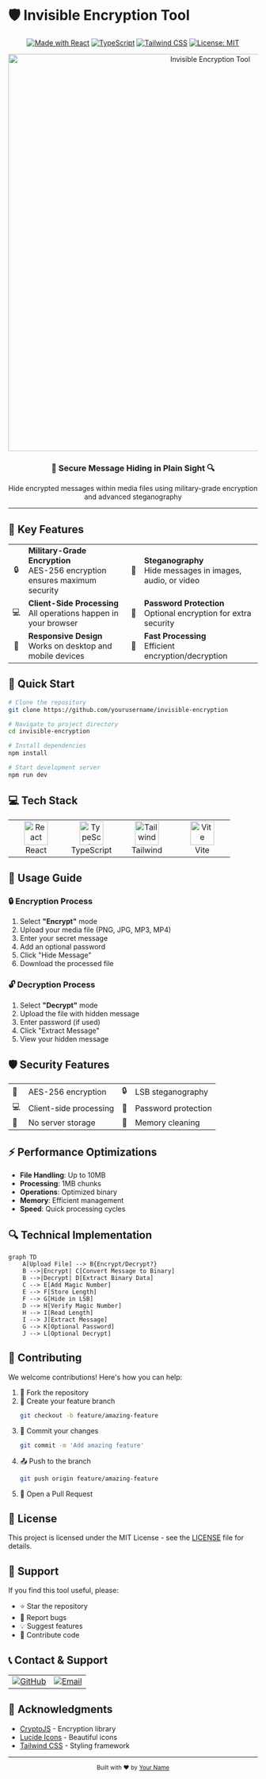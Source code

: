 # 🛡️ Invisible Encryption Tool

<div align="center">
  
  [![Made with React](https://img.shields.io/badge/Made_with-React-61DAFB.svg?style=flat-square&logo=react)](https://reactjs.org)
  [![TypeScript](https://img.shields.io/badge/TypeScript-Ready-blue.svg?style=flat-square&logo=typescript)](https://www.typescriptlang.org)
  [![Tailwind CSS](https://img.shields.io/badge/Tailwind_CSS-Styled-38B2AC.svg?style=flat-square&logo=tailwind-css)](https://tailwindcss.com)
  [![License: MIT](https://img.shields.io/badge/License-MIT-yellow.svg?style=flat-square)](https://opensource.org/licenses/MIT)

  <p align="center">
    <img src="https://images.unsplash.com/photo-1557683311-eac922347aa1?q=80&w=2900" alt="Invisible Encryption Tool" width="800" />
  </p>

  <h3>🔐 Secure Message Hiding in Plain Sight 🔍</h3>
  <p>Hide encrypted messages within media files using military-grade encryption and advanced steganography</p>

</div>

---

## 🌟 Key Features

<table>
  <tr>
    <td align="center">🔒</td>
    <td><strong>Military-Grade Encryption</strong><br/>AES-256 encryption ensures maximum security</td>
    <td align="center">🎯</td>
    <td><strong>Steganography</strong><br/>Hide messages in images, audio, or video</td>
  </tr>
  <tr>
    <td align="center">💻</td>
    <td><strong>Client-Side Processing</strong><br/>All operations happen in your browser</td>
    <td align="center">🔑</td>
    <td><strong>Password Protection</strong><br/>Optional encryption for extra security</td>
  </tr>
  <tr>
    <td align="center">📱</td>
    <td><strong>Responsive Design</strong><br/>Works on desktop and mobile devices</td>
    <td align="center">🚀</td>
    <td><strong>Fast Processing</strong><br/>Efficient encryption/decryption</td>
  </tr>
</table>

## 🚀 Quick Start

```bash
# Clone the repository
git clone https://github.com/yourusername/invisible-encryption

# Navigate to project directory
cd invisible-encryption

# Install dependencies
npm install

# Start development server
npm run dev
```

## 💻 Tech Stack

<table>
  <tr>
    <td align="center" width="96">
      <img src="https://skillicons.dev/icons?i=react" width="48" height="48" alt="React" />
      <br>React
    </td>
    <td align="center" width="96">
      <img src="https://skillicons.dev/icons?i=ts" width="48" height="48" alt="TypeScript" />
      <br>TypeScript
    </td>
    <td align="center" width="96">
      <img src="https://skillicons.dev/icons?i=tailwind" width="48" height="48" alt="Tailwind" />
      <br>Tailwind
    </td>
    <td align="center" width="96">
      <img src="https://skillicons.dev/icons?i=vite" width="48" height="48" alt="Vite" />
      <br>Vite
    </td>
  </tr>
</table>

## 📖 Usage Guide

### 🔒 Encryption Process

1. Select **"Encrypt"** mode
2. Upload your media file (PNG, JPG, MP3, MP4)
3. Enter your secret message
4. Add an optional password
5. Click "Hide Message"
6. Download the processed file

### 🔓 Decryption Process

1. Select **"Decrypt"** mode
2. Upload the file with hidden message
3. Enter password (if used)
4. Click "Extract Message"
5. View your hidden message

## 🛡️ Security Features

<table>
  <tr>
    <td>🔐</td>
    <td>AES-256 encryption</td>
    <td>🔒</td>
    <td>LSB steganography</td>
  </tr>
  <tr>
    <td>💻</td>
    <td>Client-side processing</td>
    <td>🔑</td>
    <td>Password protection</td>
  </tr>
  <tr>
    <td>🚫</td>
    <td>No server storage</td>
    <td>🧹</td>
    <td>Memory cleaning</td>
  </tr>
</table>

## ⚡ Performance Optimizations

- **File Handling**: Up to 10MB
- **Processing**: 1MB chunks
- **Operations**: Optimized binary
- **Memory**: Efficient management
- **Speed**: Quick processing cycles

## 🔍 Technical Implementation

```mermaid
graph TD
    A[Upload File] --> B{Encrypt/Decrypt?}
    B -->|Encrypt| C[Convert Message to Binary]
    B -->|Decrypt| D[Extract Binary Data]
    C --> E[Add Magic Number]
    E --> F[Store Length]
    F --> G[Hide in LSB]
    D --> H[Verify Magic Number]
    H --> I[Read Length]
    I --> J[Extract Message]
    G --> K[Optional Password]
    J --> L[Optional Decrypt]
```

## 🤝 Contributing

We welcome contributions! Here's how you can help:

1. 🍴 Fork the repository
2. 🌿 Create your feature branch
   ```bash
   git checkout -b feature/amazing-feature
   ```
3. 💾 Commit your changes
   ```bash
   git commit -m 'Add amazing feature'
   ```
4. 📤 Push to the branch
   ```bash
   git push origin feature/amazing-feature
   ```
5. 🔄 Open a Pull Request

## 📜 License

This project is licensed under the MIT License - see the [LICENSE](LICENSE) file for details.

## 🌟 Support

If you find this tool useful, please:

- ⭐ Star the repository
- 🐛 Report bugs
- 💡 Suggest features
- 🤝 Contribute code

## 📞 Contact & Support

<table>
  <tr>
    <td>
      <a href="https://github.com/yourusername">
        <img src="https://img.shields.io/badge/GitHub-Follow-181717?style=for-the-badge&logo=github" alt="GitHub" />
      </a>
    </td>
    <td>
      <a href="mailto:your.email@example.com">
        <img src="https://img.shields.io/badge/Email-Contact-EA4335?style=for-the-badge&logo=gmail" alt="Email" />
      </a>
    </td>
  </tr>
</table>

## 🙏 Acknowledgments

- [CryptoJS](https://github.com/brix/crypto-js) - Encryption library
- [Lucide Icons](https://lucide.dev) - Beautiful icons
- [Tailwind CSS](https://tailwindcss.com) - Styling framework

---

<div align="center">
  <sub>Built with ❤️ by <a href="https://github.com/VimalChaudhary07">Your Name</a></sub>
</div>
